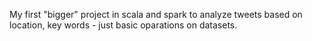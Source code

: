 My first "bigger" project in scala and spark to analyze tweets based on location, key words - just basic oparations on datasets.

